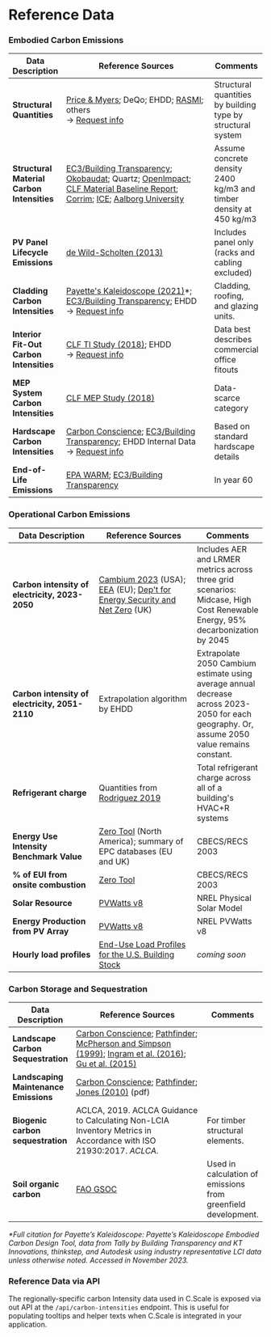 # Reference Data

### Embodied Carbon Emissions

<table><thead><tr><th>Data Description</th><th width="278.3333333333333">Reference Sources</th><th>Comments</th></tr></thead><tbody><tr><td><strong>Structural Quantities</strong></td><td><a href="https://www.pricemyers.com/climate-action">Price &#x26; Myers</a>; DeQo; EHDD; <a href="https://www.nature.com/articles/s41597-024-03190-7">RASMI</a>; others<br>→ <a href="mailto:epic@ehdd.com?Subject=Data">Request info</a></td><td>Structural quantities by building type by structural system</td></tr><tr><td><strong>Structural Material Carbon Intensities</strong></td><td><a href="https://www.buildingtransparency.org/ec3-resources/ec3-docs/">EC3/Building Transparency</a>; <a href="https://www.oekobaudat.de/en.html">Okobaudat</a>; Quartz; <a href="https://www.buildingtransparency.org/programs/openimpact/">OpenImpact</a>; <a href="https://carbonleadershipforum.org/2021-material-baseline-report/">CLF Material Baseline Report</a>; <a href="https://corrim.org/lcas-on-wood-products-library/">Corrim</a>; <a href="https://circularecology.com/embodied-carbon-footprint-database.html">ICE</a>; <a href="https://vbn.aau.dk/da/publications/udvikling-af-dansk-generisk-lca-data">Aalborg University</a></td><td>Assume concrete density 2400 kg/m3 and timber density at 450 kg/m3</td></tr><tr><td><strong>PV Panel Lifecycle Emissions</strong></td><td><a href="https://doi.org/10.1016/j.solmat.2013.08.037">de Wild-Scholten (2013)</a></td><td>Includes panel only<br>(racks and cabling excluded)</td></tr><tr><td><strong>Cladding Carbon Intensities</strong></td><td><a href="https://www.payette.com/kaleidoscope/">Payette's Kaleidoscope (2021)</a>*;  <a href="https://www.buildingtransparency.org/ec3-resources/ec3-docs/">EC3/Building Transparency</a>; EHDD<br>→ <a href="mailto:epic@ehdd.com?Subject=Data">Request info</a></td><td>Cladding, roofing, and glazing units.</td></tr><tr><td><strong>Interior Fit-Out Carbon Intensities</strong></td><td><a href="https://carbonleadershipforum.org/office-buildings-lca/">CLF TI Study (2018)</a>; EHDD<br>→ <a href="mailto:epic@ehdd.com?Subject=Data">Request info</a></td><td>Data best describes commercial office fitouts</td></tr><tr><td><strong>MEP System</strong><br><strong>Carbon Intensities</strong></td><td><a href="https://carbonleadershipforum.org/office-buildings-lca/">CLF MEP Study (2018)</a></td><td>Data-scarce category</td></tr><tr><td><strong>Hardscape</strong><br><strong>Carbon Intensities</strong></td><td><a href="https://carbon-conscience.web.app/">Carbon Conscience</a>; <a href="https://www.buildingtransparency.org/ec3-resources/ec3-docs/">EC3/Building Transparency</a>; EHDD Internal Data<br>→ <a href="mailto:epic@ehdd.com?Subject=Data">Request info</a></td><td>Based on standard hardscape details</td></tr><tr><td><strong>End-of-Life Emissions</strong></td><td><a href="https://www.epa.gov/warm">EPA WARM</a>; <a href="https://www.buildingtransparency.org/ec3-resources/ec3-docs/">EC3/Building Transparency</a></td><td>In year 60</td></tr></tbody></table>

### Operational Carbon Emissions

<table><thead><tr><th width="234.33333333333331">Data Description</th><th width="278">Reference Sources</th><th>Comments</th></tr></thead><tbody><tr><td><strong>Carbon intensity of electricity, 2023-2050</strong></td><td><a href="https://www.nrel.gov/analysis/cambium.html">Cambium 2023</a> (USA); <a href="https://www.eea.europa.eu/en/analysis/indicators/greenhouse-gas-emission-intensity-of-1">EEA</a> (EU); <a href="https://www.gov.uk/government/publications/greenhouse-gas-reporting-conversion-factors-2023">Dep't for Energy Security and Net Zero</a> (UK)</td><td>Includes AER and LRMER metrics across three grid scenarios: Midcase, High Cost Renewable Energy, 95% decarbonization by 2045</td></tr><tr><td><strong>Carbon intensity of electricity, 2051-2110</strong></td><td>Extrapolation algorithm by EHDD</td><td>Extrapolate 2050 Cambium estimate using average annual decrease across 2023-2050 for each geography. Or, assume 2050 value remains constant. </td></tr><tr><td><strong>Refrigerant charge</strong></td><td>Quantities from <a href="https://digital.lib.washington.edu/researchworks/handle/1773/44736">Rodriguez 2019</a></td><td>Total refrigerant charge across all of a building's HVAC+R systems</td></tr><tr><td><strong>Energy Use Intensity Benchmark Value</strong></td><td><a href="https://zerotool.org/zerotool/">Zero Tool</a> (North America); summary of EPC databases (EU and UK)</td><td>CBECS/RECS 2003</td></tr><tr><td><strong>% of EUI from onsite combustion</strong></td><td><a href="https://zerotool.org/zerotool/">Zero Tool</a> </td><td>CBECS/RECS 2003</td></tr><tr><td><strong>Solar Resource</strong></td><td><a href="https://pvwatts.nrel.gov/version_8.php">PVWatts v8</a></td><td>NREL Physical Solar Model</td></tr><tr><td><strong>Energy Production from PV Array</strong></td><td><a href="https://pvwatts.nrel.gov/version_8.php">PVWatts v8</a></td><td>NREL PVWatts v8</td></tr><tr><td><strong>Hourly load profiles</strong></td><td><a href="https://doi.org/10.25984/1876417">End-Use Load Profiles for the U.S. Building Stock</a></td><td><em>coming soon</em></td></tr></tbody></table>

### Carbon Storage and Sequestration

<table><thead><tr><th>Data Description</th><th width="272.3333333333333">Reference Sources</th><th>Comments</th></tr></thead><tbody><tr><td><strong>Landscape Carbon Sequestration</strong></td><td><a href="https://carbon-conscience.web.app/">Carbon Conscience</a>; <a href="http://climatepositivedesign.com/">Pathfinder</a>; <a href="https://www.fs.usda.gov/research/treesearch/6779">McPherson and Simpson (1999)</a>; <a href="https://doi.org/10.21273/HORTSCI.51.8.989">Ingram et al. (2016)</a>; <a href="https://www.sciencedirect.com/science/article/pii/S0301479715000092">Gu et al. (2015)</a></td><td></td></tr><tr><td><strong>Landscaping Maintenance Emissions</strong></td><td><a href="https://carbon-conscience.web.app/">Carbon Conscience</a>; <a href="http://climatepositivedesign.com/">Pathfinder</a>; <a href="https://buildgreen.ifas.ufl.edu/ppt/Handout_Landscaping_Carbon_Footprint.pdf">Jones (2010)</a> (pdf)</td><td></td></tr><tr><td><strong>Biogenic carbon sequestration</strong></td><td>ACLCA, 2019. ACLCA Guidance to Calculating Non-LCIA Inventory Metrics in Accordance with ISO 21930:2017. <em>ACLCA.</em></td><td>For timber structural elements.</td></tr><tr><td><strong>Soil organic carbon</strong></td><td><a href="https://www.fao.org/soils-portal/data-hub/soil-maps-and-databases/global-soil-organic-carbon-map-gsocmap/en/">FAO GSOC</a></td><td>Used in calculation of emissions from greenfield development.</td></tr></tbody></table>

_\*Full citation for Payette’s Kaleidoscope: Payette’s Kaleidoscope Embodied Carbon Design Tool, data from Tally by Building Transparency and KT Innovations, thinkstep, and Autodesk using industry representative LCI data unless otherwise noted. Accessed in November 2023._&#x20;

### Reference Data via API

The regionally-specific carbon Intensity data used in C.Scale is exposed via out API at the `/api/carbon-intensities` endpoint. This is useful for populating tooltips and helper texts when C.Scale is integrated in your application.&#x20;

